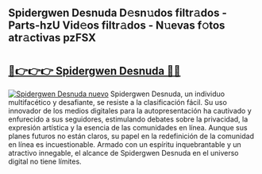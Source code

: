 ## Spidergwen Desnuda D𝚎sn𝚞dos filtr𝚊dos - Parts-hzU Vid𝚎os filtr𝚊dos - N𝚞evas f𝚘tos atr𝚊ctivas pzFSX

# <h2><a href="http://mba9lx3.tromn.icu/?c=Spidergwen+Desnuda">🔗👉👉👉 Spidergwen Desnuda 🔗🔗</a></h2>

[![Spidergwen Desnuda nuevo](https://i.imgur.com/pEAQMta.gif)](http://mba9lx3.tromn.icu/?c=Spidergwen+Desnuda)
Spidergwen Desnuda, un individuo multifacético y desafiante, se resiste a la clasificación fácil. Su uso innovador de los medios digitales para la autopresentación ha cautivado y enfurecido a sus seguidores, estimulando debates sobre la privacidad, la expresión artística y la esencia de las comunidades en línea. Aunque sus planes futuros no están claros, su papel en la redefinición de la comunidad en línea es incuestionable. Armado con un espíritu inquebrantable y un atractivo innegable, el alcance de Spidergwen Desnuda en el universo digital no tiene límites.
